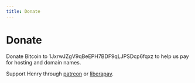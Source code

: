 ```yaml
---
title: Donate
---
```


# Donate
Donate Bitcoin to 1JxrwJZgV9qBeEPH7BDF9qLJPSDcp6fqxz to help us pay for hosting and domain names.

Support Henry through [patreon](https://www.patreon.com/developerHenry) or [liberapay](https://liberapay.com/Henry).
